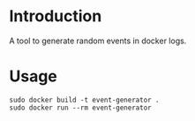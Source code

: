 # Introduction
A tool to generate random events in docker logs.

# Usage

```
sudo docker build -t event-generator .
sudo docker run --rm event-generator
```